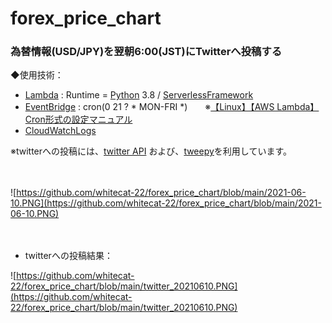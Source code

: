# forex_price_chart

### 為替情報(USD/JPY)を翌朝6:00(JST)にTwitterへ投稿する

◆使用技術：

- [Lambda](https://aws.amazon.com/jp/lambda/?nc2=h_ql_prod_fs_lbd) : Runtime = [Python](https://www.python.org/) 3.8 / [ServerlessFramework](https://app.serverless.com/)
- [EventBridge](https://aws.amazon.com/jp/eventbridge/?nc2=h_ql_prod_serv_eb) : cron(0 21 ? * MON-FRI *)　　※[【Linux】【AWS Lambda】Cron形式の設定マニュアル](https://qiita.com/_whitecat_22/items/20987f265b97ec3fbacf)
- [CloudWatchLogs](https://aws.amazon.com/jp/cloudwatch/?nc2=h_ql_prod_mg_cw)

※twitterへの投稿には、[twitter API](https://developer.twitter.com/en/docs/twitter-api) および、[tweepy](https://www.tweepy.org/)を利用しています。

　

![https://github.com/whitecat-22/forex_price_chart/blob/main/2021-06-10.PNG](https://github.com/whitecat-22/forex_price_chart/blob/main/2021-06-10.PNG)

　

- twitterへの投稿結果：

![https://github.com/whitecat-22/forex_price_chart/blob/main/twitter_20210610.PNG](https://github.com/whitecat-22/forex_price_chart/blob/main/twitter_20210610.PNG)
